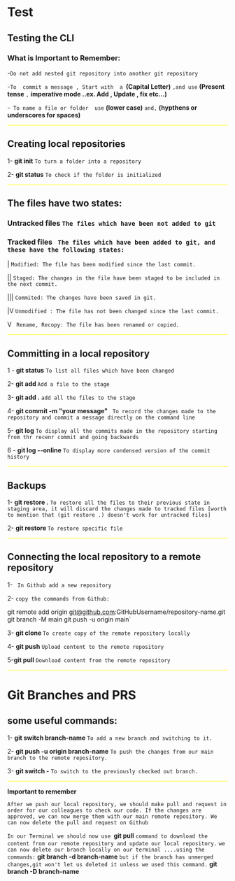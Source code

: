 # Test

## Testing the CLI

### What is Important to Remember:

-`Do not add nested git repository into another git repository`

-`To  commit a message , Start with  a `**(Capital Letter)** `,and use` **(Present tense** `,` **imperative mode ..ex. Add , Update , fix etc...)**

-` To name a file or folder  use` **(lower case)** `and,` **(hypthens or underscores for spaces)**

<div style="background-color:#FFFF78; padding:1px; color: black;">
</div>

## **Creating local repositories**

1- **git init** `To turn a folder into a repository`

2- **git status** `To check if the folder is initialized`

<div style="background-color:#FFFF78; padding:1px; color: black;">
</div>

## **The files have two states:**

### **Untracked files** `The files which have been not added to git`

### **Tracked files** ` The files which have been added to git, and these have the following states:`

| `Modified: The file has been modified since the last commit.`

|| `Staged: The changes in the file have been staged to be included in the next commit.`

||| `Commited: The changes have been saved in git.`

|V `Unmodified : The file has not been changed since the last commit.`

V ` Rename, Recopy: The file has been renamed or copied.`

<div style="background-color:#FFFF78; padding:1px; color: black;">
</div>

## **Committing in a local repository**

1 - **git status** `To list all files which have been changed`

2- **git add <filename>** `Add a file to the stage`

3- **git add .** `add all the files to the stage`

4- **git commit -m "your message"** ` To record the changes made to the repository and commit a message directly on the command line`

5- **git log** `To display all the commits made in the repository starting from thr recenr commit and going backwards `

6 - **git log --online** `To display more condensed version of the commit history`

 <div style="background-color:#FFFF78; padding:1px; color: black;">
</div>

## **Backups**

1- **git restore .** `To restore all the files to their previous state in staging area, it will discard the changes made to tracked files [worth to mention that (git restore .) doesn't work for untracked files]`

2- **git restore <filename>** `To restore specific file`

<div style="background-color:#FFFF78; padding:1px; color: black;">
</div>

## **Connecting the local repository to a remote repository**

1- ` In Github add a new repository`

2- `copy the commands from Github:`

git remote add origin git@github.com:GitHubUsername/repository-name.git
git branch -M main
git push -u origin main`

3- **git clone <url>**`To create copy of the remote repository locally`

4- **git push** `Upload content to the remote repository`

5-**git pull** `Download content from the remote repository`

<div style="background-color:#FFFF78; padding:1px; color: black;">
</div>

# Git Branches and PRS

## some useful commands:

1- **git switch branch-name** `To add a new branch and switching to it.`

2- **git push -u origin branch-name** `To push the changes from our main branch to the remote repository.`

3- **git switch -** `To switch to the previously checked out branch.`

<div style="background-color:#FFFF78; padding:1px; color: black;">
</div>

**Important to remember**

`After we push our local repository, we should make pull and request in order for our colleagues to check our code. If the changes are approved, we can now merge them with our main remote repository. We can now delete the pull and request on Github`

`In our Terminal we should now use `**git pull** `command to download the content from our remote repository and update our local repository.`
`we can now delete our branch locally on our terminal ....using the commands:` **git branch -d branch-name** `but if the branch has unmerged changes,git won't let us deleted it unless we used this command.` **git branch -D branch-name**
